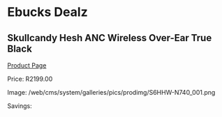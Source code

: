 
# Ebucks Dealz
## Skullcandy Hesh ANC Wireless Over-Ear True Black
[Product Page](https://www.ebucks.com/web/shop/productSelected.do?prodId=1179025267&catId=1048640943)

Price: R2199.00

Image: /web/cms/system/galleries/pics/prodimg/S6HHW-N740_001.png

Savings: 


	